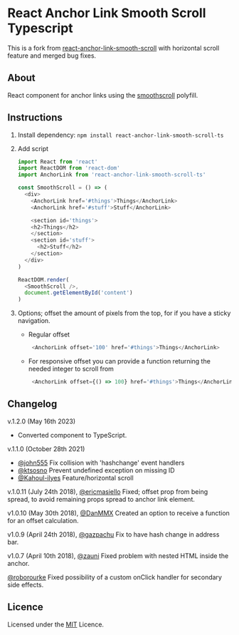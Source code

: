 # React Anchor Link Smooth Scroll Typescript

This is a fork from [react-anchor-link-smooth-scroll](https://github.com/mauricevancooten/react-anchor-link-smooth-scroll) with horizontal scroll feature and merged bug fixes. 

## About 

React component for anchor links using the [smoothscroll](https://github.com/iamdustan/smoothscroll) polyfill.

## Instructions

1. Install dependency: `npm install react-anchor-link-smooth-scroll-ts`

2. Add script
    ```js
    import React from 'react'
    import ReactDOM from 'react-dom'
    import AnchorLink from 'react-anchor-link-smooth-scroll-ts'

    const SmoothScroll = () => (
      <div>
        <AnchorLink href='#things'>Things</AnchorLink>
        <AnchorLink href='#stuff'>Stuff</AnchorLink>

        <section id='things'>
        <h2>Things</h2>
        </section>
        <section id='stuff'>
          <h2>Stuff</h2>
        </section>
      </div>
    )

    ReactDOM.render(
      <SmoothScroll />,
      document.getElementById('content')
    )
    ```

3. Options; offset the amount of pixels from the top, for if you have a sticky navigation.
    * Regular offset

      ```js
       <AnchorLink offset='100' href='#things'>Things</AnchorLink>
      ```

    * For responsive offset you can provide a function returning the needed integer to scroll from

      ```js
       <AnchorLink offset={() => 100} href='#things'>Things</AnchorLink>
      ```

## Changelog

v.1.2.0 (May 16th 2023)
* Converted component to TypeScript.

v.1.1.0 (October 28th 2021)
* [@john555](https://github.com/john555) Fix collision with 'hashchange' event handlers
* [@ktsosno](https://github.com/ktsosno) Prevent undefined exception on missing ID
* [@Kahoul-ilyes](https://github.com/Kahoul-ilyes) Feature/horizontal scroll

v.1.0.11 (July 24th 2018), [@ericmasiello](https://github.com/ericmasiello) Fixed; offset prop from being spread, to avoid remaining props spread to anchor link element.

v1.0.10 (May 30th 2018), [@DanMMX](https://github.com/DanMMX) Created an option to receive a function for an offset calculation.

v1.0.9 (April 24th 2018), [@gazpachu](https://github.com/gazpachu) Fix to have hash change in address bar.

v1.0.7 (April 10th 2018), [@zauni](https://github.com/zauni) Fixed problem with nested HTML inside the anchor.

[@roborourke](https://github.com/roborourke) Fixed possibility of a custom onClick handler for secondary side effects.

## Licence

Licensed under the [MIT](https://opensource.org/licenses/MIT) Licence.
